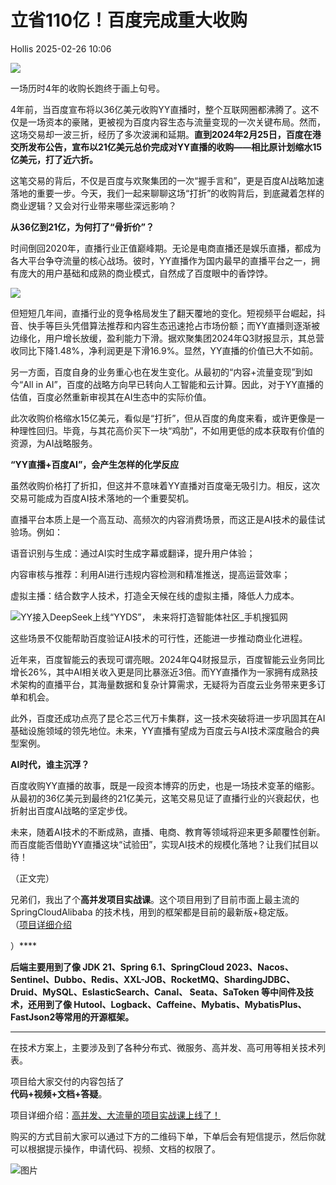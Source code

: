#  立省110亿！百度完成重大收购   
 Hollis   2025-02-26 10:06  
  
![](https://mmbiz.qpic.cn/mmbiz_jpg/6fuT3emWI5K6Bl4Ktlo9pGq0KjTPdyTYes8jHKI08G7t0ZYPia1H3I8ECeqnBH0poibliccsC69ic7iaJC7N0S525ibA/640?wx_fmt=jpeg&from=appmsg "")  
  
  
一场历时4年的收购长跑终于画上句号。  
  
4年前，当百度宣布将以36亿美元收购YY直播时，整个互联网圈都沸腾了。这不仅是一场资本的豪赌，更被视为百度内容生态与流量变现的一次关键布局。然而，这场交易却一波三折，经历了多次波澜和延期。**直到2024年2月25日，百度在港交所发布公告，宣布以21亿美元总价完成对YY直播的收购——相比原计划缩水15亿美元，打了近六折。**  
  
这笔交易的背后，不仅是百度与欢聚集团的一次“握手言和”，更是百度AI战略加速落地的重要一步。今天，我们一起来聊聊这场“打折”的收购背后，到底藏着怎样的商业逻辑？又会对行业带来哪些深远影响？  
  
  
**从36亿到21亿，为何打了“骨折价”？**  
  
时间倒回2020年，直播行业正值巅峰期。无论是电商直播还是娱乐直播，都成为各大平台争夺流量的核心战场。彼时，YY直播作为国内最早的直播平台之一，拥有庞大的用户基础和成熟的商业模式，自然成了百度眼中的香饽饽。  
  
![](https://mmbiz.qpic.cn/mmbiz_png/6fuT3emWI5K6Bl4Ktlo9pGq0KjTPdyTYbNvhxV30TibAreOAES0pQpHEIpiba5ibfGtu8QW9VcXXueaDJ8ickf65Fg/640?wx_fmt=png&from=appmsg "")  
  
但短短几年间，直播行业的竞争格局发生了翻天覆地的变化。短视频平台崛起，抖音、快手等巨头凭借算法推荐和内容生态迅速抢占市场份额；而YY直播则逐渐被边缘化，用户增长放缓，盈利能力下滑。据欢聚集团2024年Q3财报显示，其总营收同比下降1.48%，净利润更是下滑16.9%。显然，YY直播的价值已大不如前。  
  
另一方面，百度自身的业务重心也在发生变化。从最初的“内容+流量变现”到如今“All in AI”，百度的战略方向早已转向人工智能和云计算。因此，对于YY直播的估值，百度必然重新审视其在AI生态中的实际价值。  
  
此次收购价格缩水15亿美元，看似是“打折”，但从百度的角度来看，或许更像是一种理性回归。毕竟，与其花高价买下一块“鸡肋”，不如用更低的成本获取有价值的资源，为AI战略服务。  
  
  
**“YY直播+百度AI”，会产生怎样的化学反应**  
  
虽然收购价格打了折扣，但这并不意味着YY直播对百度毫无吸引力。相反，这次交易可能成为百度AI技术落地的一个重要契机。  
  
直播平台本质上是一个高互动、高频次的内容消费场景，而这正是AI技术的最佳试验场。例如：  
  
语音识别与生成：通过AI实时生成字幕或翻译，提升用户体验；  
  
内容审核与推荐：利用AI进行违规内容检测和精准推送，提高运营效率；  
  
虚拟主播：结合数字人技术，打造全天候在线的虚拟主播，降低人力成本。  
  
![YY接入DeepSeek上线“YYDS”， 未来将打造智能体社区_手机搜狐网](https://mmbiz.qpic.cn/mmbiz_png/6fuT3emWI5K6Bl4Ktlo9pGq0KjTPdyTYkNicWjdZDxuXJZMSJyRjzy08f503Ca7jjwUcibqW6URIhsiau5KMDCicYg/640?wx_fmt=png&from=appmsg "")  
  
这些场景不仅能帮助百度验证AI技术的可行性，还能进一步推动商业化进程。  
  
近年来，百度智能云的表现可谓亮眼。2024年Q4财报显示，百度智能云业务同比增长26%，其中AI相关收入更是同比暴涨近3倍。而YY直播作为一家拥有成熟技术架构的直播平台，其海量数据和复杂计算需求，无疑将为百度云业务带来更多订单和机会。  
  
此外，百度还成功点亮了昆仑芯三代万卡集群，这一技术突破将进一步巩固其在AI基础设施领域的领先地位。未来，YY直播有望成为百度云与AI技术深度融合的典型案例。  
  
  
**AI时代，谁主沉浮？**  
  
百度收购YY直播的故事，既是一段资本博弈的历史，也是一场技术变革的缩影。从最初的36亿美元到最终的21亿美元，这笔交易见证了直播行业的兴衰起伏，也折射出百度AI战略的坚定步伐。  
  
未来，随着AI技术的不断成熟，直播、电商、教育等领域将迎来更多颠覆性创新。而百度能否借助YY直播这块“试验田”，实现AI技术的规模化落地？让我们拭目以待！  
  
（正文完）  
  
  
兄弟们，我出了个**高并发项目实战课**。这个项目用到了目前市面上最主流的 SpringCloudAlibaba 的技术栈，用到的框架都是目前的最新版+稳定版。  
（[项目详细介绍](https://mp.weixin.qq.com/s?__biz=MzI3NzE0NjcwMg==&mid=2650199614&idx=1&sn=59e5caae85c2d3b928483db9611057a9&scene=21#wechat_redirect)  
  
）****  
  
  
**后端主要用到了像 JDK 21、Spring 6.1、SpringCloud 2023、Nacos、Sentinel、Dubbo、Redis、XXL-JOB、RocketMQ、ShardingJDBC、Druid、MySQL、EslasticSearch、Canal、 Seata、SaToken 等中间件及技术，还用到了像 Hutool、Logback、Caffeine、Mybatis、MybatisPlus、FastJson2等常用的开源框架。**  
  
****  
在技术方案上，主要涉及到了各种分布式、微服务、高并发、高可用等相关技术列表。  
  
  
项目给大家交付的内容包括了  
**代码+视频+文档+答疑**。  
  
  
项目详细介绍：[高并发、大流量的项目实战课上线了！](https://mp.weixin.qq.com/s?__biz=MzI3NzE0NjcwMg==&mid=2650199614&idx=1&sn=59e5caae85c2d3b928483db9611057a9&scene=21#wechat_redirect)  
  
  
  
购买的方式目前大家可以通过下方的二维码下单，下单后会有短信提示，然后你就可以根据提示操作，申请代码、视频、文档的权限了。  
  
![图片](https://mmbiz.qpic.cn/mmbiz_jpg/6fuT3emWI5Ik262S3kb6Y8qerHFQkvRzTxXHJrrllHo8aiaqkX6iar2b9NI1naIhiajUYu40zAWLyAb0hbrI3YSfg/640?wx_fmt=other&from=appmsg&wxfrom=5&wx_lazy=1&wx_co=1&tp=webp "")  
  

